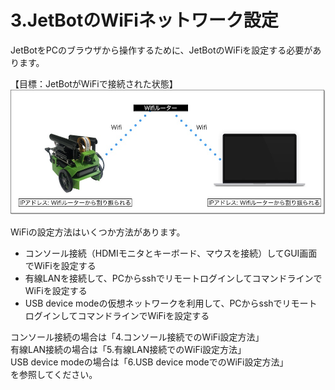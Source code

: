 # 3.JetBotのWiFiネットワーク設定

JetBotをPCのブラウザから操作するために、JetBotのWiFiを設定する必要があります。  

【目標：JetBotがWiFiで接続された状態】
![](./img/connection002.jpg)

WiFiの設定方法はいくつか方法があります。

*   コンソール接続（HDMIモニタとキーボード、マウスを接続）してGUI画面でWiFiを設定する
*   有線LANを接続して、PCからsshでリモートログインしてコマンドラインでWiFiを設定する
*   USB device modeの仮想ネットワークを利用して、PCからsshでリモートログインしてコマンドラインでWiFiを設定する

コンソール接続の場合は「4.コンソール接続でのWiFi設定方法」  
有線LAN接続の場合は「5.有線LAN接続でのWiFi設定方法」  
USB device modeの場合は「6.USB device modeでのWiFi設定方法」  
を参照してください。
